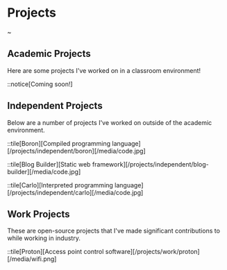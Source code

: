 # Projects

~

## Academic Projects

Here are some projects I've worked on in a classroom environment!

::notice[Coming soon!]

## Independent Projects

Below are a number of projects I've worked on outside of the academic environment.

::tile[Boron][Compiled programming language][/projects/independent/boron][/media/code.jpg]

::tile[Blog Builder][Static web framework][/projects/independent/blog-builder][/media/code.jpg]

::tile[Carlo][Interpreted programming language][/projects/independent/carlo][/media/code.jpg]

## Work Projects

These are open-source projects that I've made significant contributions to while working in industry.

::tile[Proton][Access point control software][/projects/work/proton][/media/wifi.png]